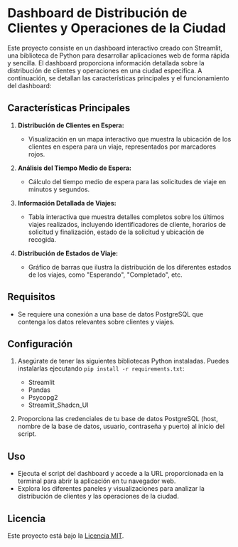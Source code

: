 # Dashboard de Distribución de Clientes y Operaciones de la Ciudad

Este proyecto consiste en un dashboard interactivo creado con Streamlit, una biblioteca de Python para desarrollar aplicaciones web de forma rápida y sencilla. El dashboard proporciona información detallada sobre la distribución de clientes y operaciones en una ciudad específica. A continuación, se detallan las características principales y el funcionamiento del dashboard:

## Características Principales

1. **Distribución de Clientes en Espera:**
   - Visualización en un mapa interactivo que muestra la ubicación de los clientes en espera para un viaje, representados por marcadores rojos.

2. **Análisis del Tiempo Medio de Espera:**
   - Cálculo del tiempo medio de espera para las solicitudes de viaje en minutos y segundos.

3. **Información Detallada de Viajes:**
   - Tabla interactiva que muestra detalles completos sobre los últimos viajes realizados, incluyendo identificadores de cliente, horarios de solicitud y finalización, estado de la solicitud y ubicación de recogida.

4. **Distribución de Estados de Viaje:**
   - Gráfico de barras que ilustra la distribución de los diferentes estados de los viajes, como "Esperando", "Completado", etc.

## Requisitos

- Se requiere una conexión a una base de datos PostgreSQL que contenga los datos relevantes sobre clientes y viajes.

## Configuración

1. Asegúrate de tener las siguientes bibliotecas Python instaladas. Puedes instalarlas ejecutando `pip install -r requirements.txt`:
   - Streamlit
   - Pandas
   - Psycopg2
   - Streamlit_Shadcn_UI

2. Proporciona las credenciales de tu base de datos PostgreSQL (host, nombre de la base de datos, usuario, contraseña y puerto) al inicio del script.

## Uso

- Ejecuta el script del dashboard y accede a la URL proporcionada en la terminal para abrir la aplicación en tu navegador web.
- Explora los diferentes paneles y visualizaciones para analizar la distribución de clientes y las operaciones de la ciudad.

## Licencia

Este proyecto está bajo la [Licencia MIT](LICENSE).


